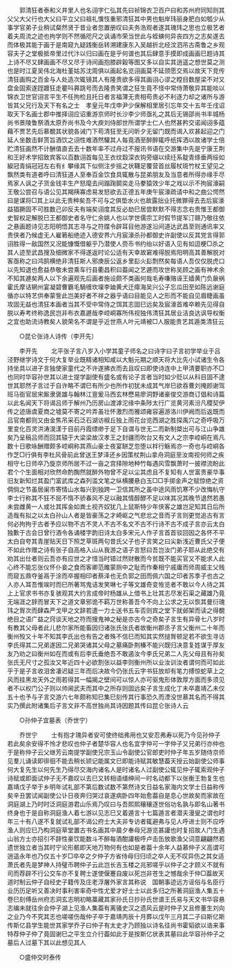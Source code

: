 <!-- { "loadSidebar": true } -->
　　郭清狂者泰和义井里人也名诩字仁弘其先曰祯锦衣卫百户曰和苏州府同知则其父父大父行也大父曰平立父曰祖礼懻忮重邪清狂其中男也魁岸玮丽身肥白如瓠少从事学官弟子业稍试粲然贤于昔业者忽置册叹曰夫务浩观者遂其瑰玮之思也立极艺者着夫周流之迹也拘学则不然循咫尺之讽诵市荣当世此与蛭螾何异丧四方之志矣遂去而体极其能于画于是南窥九疑践衡岳转溯建康东入吴越折北经汶泗吊古斋鲁之乡观容夫子之堂极抵帝里过代汴以归曰画在是乎何谱也其后肆意手摸即成画画巳题诗其上诗不尽又肆画画不尽又尽于诗间画抱膝辟榖等图又多以自实其逍遥之想世莫之测也是时江夏吴伟北海杜堇姑苏沈周俱以画起名览诩画莫不延颈愿交焉以故天下竞传清狂画购之百金与人处造次辄镜其人有隆贵欲多得其画诩心谬之瞠目数屋梁不对又盘金固索遂跮踱狂走瞿呌奡跳号而去隆贵笑谓之狂生竟不怪中常侍萧敬异其能啖以锦衣卫世官诩言平生不任拘检且托日者言福薄无贵相苟贵必不利逐力却之诸所与游皆其父兄行及天下有名之士　孝皇元年戊申尹少保解相里居引忘年交十五年壬戌诏取天下名画士郡中推择诩应诏重游京师时长沙李少师亟礼之其后无锡邵尚书丰城杨尚书景陵鲁祭酒太原乔尚书及今大庾刘侍郎世所谓学士仁人也然甚矜交诺闻诩多蕴藉不贾艺先后慕覩其状貌各诫门下苟清狂至无问昕夕无留门既而谒入欢甚起迎之门延人坐数击鲜贳旨酒饮之诩性难酒然驩其人每竟酒至醉醉辄呼纸挥洒以故诸学士倍贮清狂画然不计酬值直去去十数年率不过舟过不报讯书语在交游集中先是宁康王荆和王好术学招致宾客以百数诩首每见王衣纹縠深衣钩旁缀以续纴系靛青绦垂两绥如綟冠青绢冠冠左右有纟攀缘其下似侧注步摇之状韈足覆营首丝履杖斑竹杖王望见之飘然类有道者呼曰清狂道人至奉百金饮食具辄散与昆弟朋友及当意者所得亦缘手尽焉家人讽之子货金钱丰生产怒麾去间蹋踘鬬奕走马豢猿效少年之戏以示不拘宸濠嗣王敬公尝召与语公见其羯羠寡虑易发怒欲去正德五年庚午宸濠疏请中和之曲公愕然曰是谋将□其上以此无贵种矣吾不可与之俱垫水火也故露拙业托微罪得去去后宸濠益猖獗固不可胜数己卯反夫有端矣诩度其反必劫巳居尝默默不得志念右贵惟王都御史智权足解脱巳王都御史者名守仁余姚人也以学世儒宗工时假节提军汀赣乃敬往依之悬画题诗见志阳明悟其志寻与之符牒令辟耳目他游遂沿间道达武昌至则通讯率又贵侠者乃候虚无人雇箬船绝迹入德安界六月宸濠杀孙都御史许副使以反其党言得郭诩胜得一敌国然又况能慷慨借躯乎乃潜使人赍币书约绐以好语入见有如逗梗□杀之其人迹至武昌搜及细微家不得遂返时论公适有天幸故窘难得脱焉阳明高其善解脱对客亟称之曰鸿鹄横绝非清狂斯人邪庚辰公返乡里髟火髟剽然矣每语人吾仅仅脱虎口以先知退也愈益恭敬未尝乘车行县衢昌积曰葢闻之艺遯而攻世称吴顾之画有神术余不知其遯矣两人以下余遍观先后画者施设颇不类画何哉毛寿嗛赂诬王嫱黄门负扆祸霍氏摩诘辋州宴凝碧曹霸毛騧缠坎壈李廸黄犬迁瘴海吴兴公子忘瓜田至如陈远谢庭循亦以特艺供奉蒙訾此岂美好者不祥之器乎语曰目能见人之形而不能自见眉睫画虽攻固无益也清狂本画者当其不受中常侍之饵其志固巳远矣及宸濠首难卒赖先见得自脱以寿考终称逸民岂非布衣嘉遯哉李崆峒寡所伟视独伟清狂其居业洁良达讽导权衡之宜也助流诗教矣人貌荣名不谓是乎近世燕人叶元靖被□人服能贵艺其遁类清狂云 

　　○昆仑张诗人诗传（李开先） 

　　李开先 
　　北平张子言八岁入小学其童子师名之曰诗字曰子言初学举业于吕泾野继学诗文于何大复举业既精诸相知咸以大魁元期之顺天将大比先小试诸生令各持坐具以进子言独使家童代之不许遂拂衣而去且叹曰即使诗连中上甲清要职亦不□也同时华容孙世其以进士提学副使有盛名或有论子言者当时如少贬以从科目固不逮世其耶然子言过于自许略不谓巳有所少也所作初犹未成其气岸巳欲吞曹刘掩颜谢驾班马衙官屈宋厮隶褒雄与翰林江亶爰马西玄林懋易廖洞野诸豪俊交游商订倡和诗篇以此名闻天下将谒吕师于解州乃历房山渡滹沱缘中条陟太行广览黄河素汾凡稷契伊传之迹唐虞夏商之墟莫不寄之吟弄虽壮怀激烈而雅颂雍容遍游洛川伊阙而后返既而吕官南都则又由金焦吊采石泛石湖访椒丘独上雨花台览西湖之胜探禹穴之奇呼吸万里变化百灵洪涛滉漾于目前丹霞缥缈于足下自谓与世无二而新制桀出可与江山争雄矣乃呈稿吕师而回其辕于大梁梁故汉孝王之封疆而吹台又有文人之宗李崆峒在焉凡数十日歌咏酬赠颇多崆峒称其燕山豪士夜宴缾芝忽堕以柈行觞焉亦一奇也与崆峒各作芝□行俱有李杜风骨前此曾送王梦泽还乡因策杖荆山拿舟洞庭至汝南视何师之疾相守七日师卒乃旋京师所居不过一亩之宫择隙地种竹每遇风雪飘萧时一披襟流盼此君个个生面相对欣然命酌醄然就醉外物曾不足以尘其虑且不复知有人世富贵豪华事旧友新知烂其盈门富武库之森列滥文笔之纵横腰悬白玉□□手掷金声之赋惊绝之资倜倘之节虽居阑市寄情山水每兴到独跨一卫信其所之虽中途风雨饥寒不少改悔杭守李士行称其不狂不屈不惰不骄春风不足以融其情醇醪不足以味其况其晚节退然若愚未尝雌黄一人或壮其挥金如粪土视齐奴犹几上鼠斯特少年侠客之雄岂足知其日后所造哉有拟之以太白孙山人者是皆豪荡之才崎岖之气悲忿之音而子言则更觉追古有言何必拘拘于古者予应以物不古不灵人不古不名文不古不行诗不古不成子言亦云太白独歉于古会日曾行酒令各诵楼字韵旧诗太白多宋元人作子言首首驳回因之各怀不平太白自夸其青崖贴天日下照芝草斑两句昔氏父子也子言笑之曰尖新浅近曹氏父子便不如此作赠之诗有张子自高格入山从我游之语子言怒曰吾岂汝门弟子耶从此绝交有劝其出仕者则云吾亦有应世之才惜当时错过然财散而今贫既不能买官又不能求人此心终不能忘张仪怀仆妾之食而客卿范雎蒙厕中之耻而作秦相宁戚庸而师周威主父贱而窥五鼎夺釜鬲于涂而卒握相印者蔡泽也无负郭之田而佩六国之印者苏季子也古之人亦人耳吾惟竢时而巳所著骂鬼诘发笑琳七子等文雄奇变恠览者不敢以今人待之其上上官求书书亦复骇观其大约言成帝时杨雄从上借书上壮其志尽发石渠之藏雄乃竟无端涯之辞而冒天下之道文章邪诡不羁万世称善吾今不向上公求之无以恢其曼衍瑰玮之胷次而肆森严戈甲之文辞若遣一力士送书五车否则宾之堂下就邺架而读之得覩绝目之语广益之窍谈天地之符而搜鬼神之秘是亦古今之奇矣子言生有异骨七八岁时有教其父母者此儿悲尔家所能畜因归诸张氏张氏者故衡州郡丞子言父衡州二十年而衡州殁又十年不知其李氏出也有告之者殊不信巳而知其实然搥胷顿足若不欲生寻访李氏得其二兄弟遂因二兄弟哭诸其父母之墓痛卧荆榛不能兴既归决意复姓谋于厚友友乃劝之曰衡州如在而或有后李氏垂绝吾不敢遏汝今李氏兄弟二人先父母且有孙矣张氏无尺寸之孤汝又年近四十必欲割张以益李则衡州所以业汝训汝者谓何而可如此乎于是子言收泪舍凄迟疑三年而后决故今仍张氏云字书狂放却有笔力搏惊蛇草上之风而挂黑龙天外之雨若得其一幅揭之壁间可以惊人亦可驱鬼形体敦厚方面而多须见者不以权门公子则以帅阃武夫而其中之所存则固远矣子言生成化丁未卒嘉靖乙未仅五十也予与子言交游六七年颇称知巳集巳刻传其行事恐久而湮没世慕其名而不得其实乃撰此附诸集后子言文非不高世独尚其诗因题其传曰昆仑张诗人云 

　　○孙仲子宜墓表（乔世宁） 

　　乔世宁 
　　士有抱才瑰异者安可使终绌弗用也又安忍弗寿以死乃今见孙仲子若此矣余安得不怜才悲叹也仲子者楚华容人也名宜字仲可一字仲子又兄弟行亦仲也于是称仲子云父继芳云南提学副使兄宗玉山令副使公官郎吏时仲子年五岁随侍京师见羣儿诵读即徘徊不能去稍长颕记能属文巳即能诗赋其敏慧葢天授云始副使公师事何大复先生以何先生乃得尽交海内诸名人是时诸名人过副使公辄见仲子辄索观仲子诗赋或即面试仲子无不嘉叹以去巳又转相语缙绅间一时名动都下以张衡王勃复生也嘉靖戊子举于乡明年试礼部不第后数试数不第然诗文日益名家海内文学士日益称传矣辛丑罢试闻副使公讣日夜奔归哭过哀遂病卧四年始愈葢自是息心世故矣而家故在洞庭湖上乃时时泛洞庭游君山乐焉乃叹曰与吾熙熙穰穰逐世俗功名孰与即名山著书终身也于是自称洞庭渔人着七游以见志巳又着遁言十七篇遁言者潜夫漫叟之谓也时年三十有八遂不复就试礼部不谒公府士大夫非专访者辄避弗与见人呼进士则不应呼渔人则应巳乃构洞庭草堂置古书名画其中晨夕奉母兄游览甚讙也时复招故人门生遇山翁方士亦招引不辞性豪饮能数斗不醉每酒酣讙极呼卢击缶放歌渔父词意翩翩然若遗世独立者当其时宁论形骸即天地万物何有也如是者葢十余年人益慕仲子义高谓可逍遥永年也乃仅五十岁□卒卒之夕仲子方省侍母归归顷之卒人无不叹异伤之其女适萧氏者先是梦神人持璧币聘仲子云此岂长吉玉楼之兆邪嗟乎以仲子之才顾义不就有司而荐辟不行公交车亦不复聘士遂使偃蹇自废以死岂非苍生之憾哉余于仲□葢故天道时制云仲子自经史子籍传及庄老浮屠外家言其称说　国朝事迹远方谣俗与名臣行业历历足听又善决时事利害率奇中性尤爱才好士士以此多归之所著洞庭渔人集五十卷巳刻傅岳州府志洞玄志明初略藁藏其家孙氏日抄孙氏世谱王氏易与天文书华容悬志编未就往余会仲子湖上见渔人集葢有离骚史汉之遗风云是时仲子又且修董生刘向之业乃今不究其志也嗟嗟伤哉仲子卒于嘉靖丙辰十月葬以戊午三月其二子曰斯亿斯传斯亿县学生能世其家学乔子曰仲子有太史才乃顾独以诗名往尚书霍韬欲以诰来事特荐仲子仲了竟固谢巳之平生立介行葢如此于是按斯亿状表其墓曰此华容孙仲子之墓后人过墓下其以此想见其人 

　　○盛仲交时泰传 


